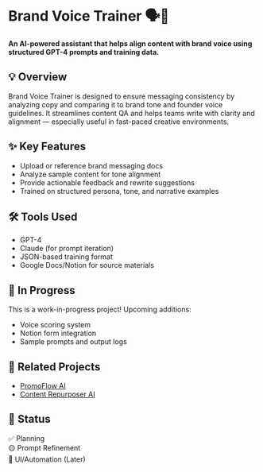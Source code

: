 # Brand Voice Trainer 🗣️🤖

**An AI-powered assistant that helps align content with brand voice using structured GPT-4 prompts and training data.**

## 💡 Overview
Brand Voice Trainer is designed to ensure messaging consistency by analyzing copy and comparing it to brand tone and founder voice guidelines. It streamlines content QA and helps teams write with clarity and alignment — especially useful in fast-paced creative environments.

## ✨ Key Features
- Upload or reference brand messaging docs
- Analyze sample content for tone alignment
- Provide actionable feedback and rewrite suggestions
- Trained on structured persona, tone, and narrative examples

## 🛠️ Tools Used
- GPT-4
- Claude (for prompt iteration)
- JSON-based training format
- Google Docs/Notion for source materials

## 🚧 In Progress
This is a work-in-progress project! Upcoming additions:
- Voice scoring system
- Notion form integration
- Sample prompts and output logs

## 🔗 Related Projects
- [PromoFlow AI](https://github.com/RosTalbot/promoflow-ai)
- [Content Repurposer AI](https://github.com/RosTalbot/content-repurposer-ai)

## 📌 Status
✅ Planning  
🟡 Prompt Refinement  
🔴 UI/Automation (Later)
